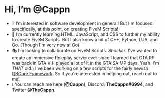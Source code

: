 # Hi, I’m **@Cappn**

- ❔ I’m interested in software development in general! But I'm focused specifically, at this point, on creating FiveM Scripts!
- 📗 I’m currently learning HTML, JavaScript, and CSS to further my ability to create FiveM Scripts. But I also know a bit of C++, Python, LUA, and Go. (Though I'm very new at Go)
- 🎭 I’m looking to collaborate on FiveM Scripts. *Shocker*. I've wanted to create an immersive Roleplay server ever since I learned that GTA RP was back in GTA V (I played a lot of it in the GTA:SA:MP days. Yeah. I'm *THAT* old.)
  I've been working on a few scripts for the fairly newish [QBCore Framework](https://github.com/qbcore-framework). So if you're interested in helping out, reach out to me!
- 📞 You can reach me here (**@Cappn**), Discord: **TheCappn#6994**, and Twitter **[@TheCappn](https://twitter.com/TheCappn)**.
